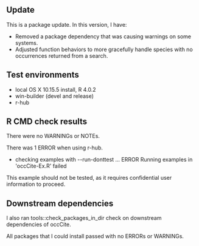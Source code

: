 ## Update
This is a package update. In this version, I have:

* Removed a package dependency that was causing warnings on some systems.
* Adjusted function behaviors to more gracefully handle species with no occurrences returned from a search.

## Test environments
* local OS X 10.15.5 install, R 4.0.2
* win-builder (devel and release)
* r-hub

## R CMD check results
There were no WARNINGs or NOTEs. 

There was 1 ERROR when using r-hub.

* checking examples with --run-donttest ... ERROR
  Running examples in 'occCite-Ex.R' failed

This example should not be tested, as it requires confidential user information to proceed.

## Downstream dependencies
I also ran tools::check_packages_in_dir check on downstream dependencies of 
occCite. 

All packages that I could install passed with no ERRORs or WARNINGs.

